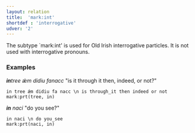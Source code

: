```yaml
---
layout: relation
title:  'mark:int'
shortdef : 'interrogative'
udver: '2'
---
```


The subtype `mark:int' is used for Old Irish interrogative particles. It is not used with interrogative pronouns.

### Examples

_<b>in</b>tree ǽm didiu fanacc_ "is it through it then, indeed, or not?"
~~~ sdparse
in tree ǽm didiu fa nacc \n is through_it then indeed or not
mark:prt(tree, in)
~~~ 

_<b>in</b> naci_ "do you see?"

~~~ sdparse
in naci \n do you_see
mark:prt(naci, in)
~~~
<!-- Interlanguage links updated Po 6. listopadu 2023, 21:43:01 CET -->
